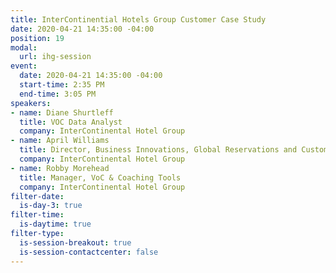 ```yaml
---
title: InterContinential Hotels Group Customer Case Study
date: 2020-04-21 14:35:00 -04:00
position: 19
modal:
  url: ihg-session
event:
  date: 2020-04-21 14:35:00 -04:00
  start-time: 2:35 PM
  end-time: 3:05 PM
speakers:
- name: Diane Shurtleff
  title: VOC Data Analyst
  company: InterContinental Hotel Group
- name: April Williams
  title: Director, Business Innovations, Global Reservations and Customer Care
  company: InterContinental Hotel Group
- name: Robby Morehead
  title: Manager, VoC & Coaching Tools
  company: InterContinental Hotel Group
filter-date:
  is-day-3: true
filter-time:
  is-daytime: true
filter-type:
  is-session-breakout: true
  is-session-contactcenter: false
---
```


